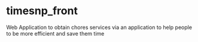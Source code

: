 # timesnp_front
Web Application to obtain chores services via an application to help people to be more efficient and save them time

